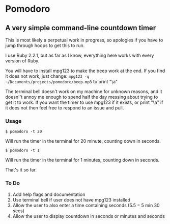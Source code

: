 # Pomodoro
## A very simple command-line countdown timer

This is most likely a perpetual work in progress, so apologies if you have to jump through hoops to get this to run.

I use Ruby 2.2.1, but as far as I know, everything here works with every version of Ruby.

You will have to install mpg123 to make the beep work at the end. If you find it does not work, just change:
    `mpg123 -q ~/Documents/projects/pomodoro/beep.mp3`
to
    print "\a"

The terminal bell doesn't work on my machine for unknown reasons, and it doesn''t annoy me enough to spend half the day messing about trying to get it to work. If you want the timer to use mpg123 if it exists, or print "\a" if it does not then feel free to respond to an issue and pull.

### Usage

    $ pomodoro -t 20

Will run the timer in the terminal for 20 minute, counting down in seconds.

    $ pomodoro -t 1

Will run the timer in the terminal for 1 minutes, counting down in seconds.

That's it so far.

### To Do

1. Add help flags and documentation
2. Use terminal bell if user does not have mpg123 installed
3. Allow the user to also enter a time containing seconds (5.5 = 5 min 30 secs)
4. Allow the user to display countdown in seconds or minutes and seconds
